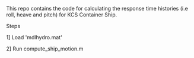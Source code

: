 This repo contains the code for calculating the response time histories (i.e roll, heave and pitch) for KCS Container Ship.

Steps

1] Load 'mdlhydro.mat'

2] Run compute_ship_motion.m




